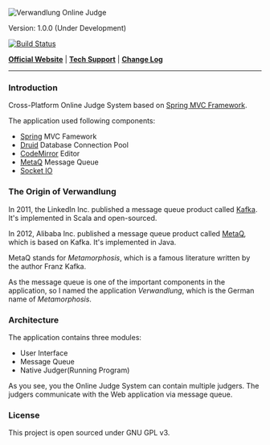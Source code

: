 ![Verwandlung Online Judge](https://raw.githubusercontent.com/zjhzxhz/verwandlung/master/web/verwandlung/src/main/webapp/assets/img/logo.png)

Version: 1.0.0 (Under Development)

[![Build Status](https://travis-ci.org/zjhzxhz/verwandlung.png?branch=master)](https://travis-ci.org/zjhzxhz/verwandlung)

[**Official Website**](#) | 
[**Tech Support**](http://www.zjhzxhz.com) |
[**Change Log**](#)

---

### Introduction

Cross-Platform Online Judge System based on [Spring MVC Framework](http://spring.io).

The application used following components:

 - [Spring](http://spring.io) MVC Famework
 - [Druid](https://github.com/alibaba/druid/) Database Connection Pool
 - [CodeMirror](http://codemirror.net) Editor
 - [MetaQ](https://github.com/killme2008/Metamorphosis) Message Queue
 - [Socket IO](http://socket.io)

### The Origin of Verwandlung

In 2011, the LinkedIn Inc. published a message queue product called [Kafka](http://kafka.apache.org/). It's implemented in Scala and open-sourced.

In 2012, Alibaba Inc. published a message queue product called [MetaQ](https://github.com/killme2008/Metamorphosis), which is based on Kafka. It's implemented in Java.

MetaQ stands for *Metamorphosis*, which is a famous literature written by the author Franz Kafka.

As the message queue is one of the important components in the application, so I named the application *Verwandlung*, which is the German name of *Metamorphosis*.

### Architecture

The application contains three modules:

- User Interface
- Message Queue
- Native Judger(Running Program)

As you see, you the Online Judge System can contain multiple judgers. The judgers communicate with the Web application via message queue.

### License

This project is open sourced under GNU GPL v3.
